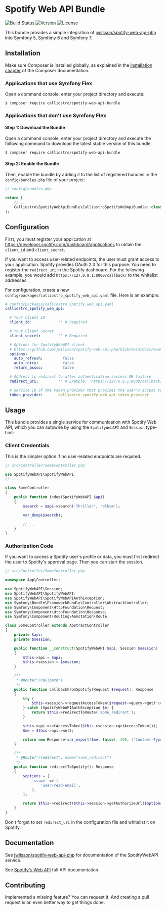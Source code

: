 Spotify Web API Bundle
======================

[![Build Status](https://app.travis-ci.com/calliostro/spotify-web-api-bundle.svg?branch=main)](https://www.travis-ci.com/github/calliostro/spotify-web-api-bundle)
[![Version](https://poser.pugx.org/calliostro/spotify-web-api-bundle/version)](//packagist.org/packages/calliostro/spotify-web-api-bundle)
[![License](https://poser.pugx.org/calliostro/spotify-web-api-bundle/license)](//packagist.org/packages/calliostro/spotify-web-api-bundle)

This bundle provides a simple integration of [jwilsson/spotify-web-api-php](https://github.com/jwilsson/spotify-web-api-php)
into Symfony 5, Symfony 6 and Symfony 7.


Installation
------------

Make sure Composer is installed globally, as explained in the 
[installation chapter](https://getcomposer.org/doc/00-intro.md) of the Composer documentation.

### Applications that use Symfony Flex

Open a command console, enter your project directory and execute:

```console
$ composer require calliostro/spotify-web-api-bundle
```

### Applications that don't use Symfony Flex

#### Step 1: Download the Bundle

Open a command console, enter your project directory and execute the
following command to download the latest stable version of this bundle:

```console
$ composer require calliostro/spotify-web-api-bundle
```

#### Step 2: Enable the Bundle

Then, enable the bundle by adding it to the list of registered bundles
in the `config/bundles.php` file of your project:

```php
// config/bundles.php

return [
    // ...
    Calliostro\SpotifyWebApiBundle\CalliostroSpotifyWebApiBundle::class => ['all' => true],
];
```


Configuration
-------------

First, you must register your application at https://developer.spotify.com/dashboard/applications to obtain the 
`client_id` and `client_secret`.

If you want to access user-related endpoints, the user must grant access to your application. Spotify provides OAuth 2.0
for this purpose. You need to register the `redirect_uri` in the Spotify dashboard. For the following example, you would
add `https://127.0.0.1:8000/callback/` to the whitelist addresses.

For configuration, create a new `config/packages/calliostro_spotify_web_api.yaml`  file. Here is an example:

```yaml
# config/packages/calliostro_spotify_web_api.yaml
calliostro_spotify_web_api:

  # Your Client ID
  client_id:            '' # Required

  # Your Client Secret
  client_secret:        '' # Required

  # Options for SpotifyWebAPI client
  # https://github.com/jwilsson/spotify-web-api-php/blob/main/docs/examples/setting-options.md
  options:
    auto_refresh:         false
    auto_retry:           false
    return_assoc:         false

  # Address to redirect to after authentication success OR failure
  redirect_uri:         '' # Example: 'https://127.0.0.1:8000/callback/'

  # Service ID of the token provider that provides the user's access token
  token_provider:       calliostro_spotify_web_api.token_provider
```


Usage
-----

This bundle provides a single service for communication with Spotify Web API, which you can autowire by using the
`SpotifyWebAPI` and `Session` type-hint:


### Client Credentials

This is the simpler option if no user-related endpoints are required.

```php
// src/Controller/SomeController.php

use SpotifyWebAPI\SpotifyWebAPI;
// ...

class SomeController
{
    public function index(SpotifyWebAPI $api)
    {
        $search = $api->search('Thriller', 'album');

        var_dump($search);

        // ...
    }
}
```

### Authorization Code

If you want to access a Spotify user's profile or data, you must first redirect the user to Spotify's approval page.
Then you can start the session.

```php
// src/Controller/SomeController.php

namespace App\Controller;

use SpotifyWebAPI\Session;
use SpotifyWebAPI\SpotifyWebAPI;
use SpotifyWebAPI\SpotifyWebAPIAuthException;
use Symfony\Bundle\FrameworkBundle\Controller\AbstractController;
use Symfony\Component\HttpFoundation\Request;
use Symfony\Component\HttpFoundation\Response;
use Symfony\Component\Routing\Annotation\Route;

class SomeController extends AbstractController
{
    private $api;
    private $session;

    public function __construct(SpotifyWebAPI $api, Session $session)
    {
        $this->api = $api;
        $this->session = $session;
    }

    /**
     * @Route("/callback")
     */
    public function callbackFromSpotify(Request $request): Response
    {
        try {
            $this->session->requestAccessToken($request->query->get('code'));
        } catch (SpotifyWebAPIAuthException $e) {
            return $this->redirectToRoute('some_redirect');
        }

        $this->api->setAccessToken($this->session->getAccessToken());
        $me = $this->api->me();

        return new Response(var_export($me, false), 200, ['Content-Type' => 'text/plain']);
    }

    /**
     * @Route("/redirect", name="some_redirect")
     */
    public function redirectToSpotify(): Response
    {
        $options = [
            'scope' => [
                'user-read-email',
            ],
        ];

        return $this->redirect($this->session->getAuthorizeUrl($options));
    }
}
```

Don't forget to set `redirect_uri` in the configuration file and whitelist it on Spotify.



Documentation
-------------

See [jwilsson/spotify-web-api-php](https://github.com/jwilsson/spotify-web-api-php) for documentation of the 
SpotifyWebAPI service.

See [Spotify's Web API](https://developer.spotify.com/documentation/) full API documentation.


Contributing
------------

Implemented a missing feature? You can request it. And creating a pull request is an even better way to get things done.
